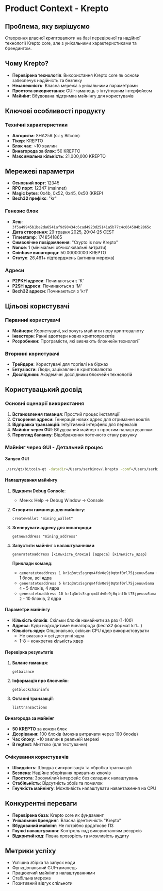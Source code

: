 # Product Context - Krepto

## Проблема, яку вирішуємо
Створення власної криптовалюти на базі перевіреної та надійної технології Krepto core, але з унікальними характеристиками та брендингом.

## Чому Krepto?
- **Перевірена технологія**: Використання Krepto core як основи забезпечує надійність та безпеку
- **Незалежність**: Власна мережа з унікальними параметрами
- **Простота використання**: GUI-гаманець з інтуїтивним інтерфейсом
- **Майнінг**: Вбудована підтримка майнінгу для користувачів

## Ключові особливості продукту

### Технічні характеристики
- **Алгоритм**: SHA256 (як у Bitcoin)
- **Тікер**: KREPTO
- **Блок час**: ~10 хвилин
- **Винагорода за блок**: 50 KREPTO
- **Максимальна кількість**: 21,000,000 KREPTO

## Мережеві параметри
- **Основний порт**: 12345
- **RPC порт**: 12347 (mainnet)
- **Magic bytes**: 0x4b, 0x52, 0x45, 0x50 (KREP)
- **Bech32 префікс**: "kr"

### Генезис блок
- **Хеш**: `3f5a49945b1be2da6541af9d90434c6cad4923d25141a5b77c4c064584b2865c`
- **Дата створення**: 29 травня 2025, 20:04:25 CEST
- **Timestamp**: 1748541865
- **Символічне повідомлення**: "Crypto is now Krepto"
- **Nonce**: 1 (мінімальні обчислювальні витрати)
- **Coinbase винагорода**: 50.00000000 KREPTO
- **Статус**: 26,481+ підтверджень (активна мережа)

### Адреси
- **P2PKH адреси**: Починаються з 'K'
- **P2SH адреси**: Починаються з 'M'
- **Bech32 адреси**: Починаються з 'kr1'

## Цільові користувачі

### Первинні користувачі
- **Майнери**: Користувачі, які хочуть майнити нову криптовалюту
- **Інвестори**: Ранні адоптери нових криптопроєктів
- **Розробники**: Програмісти, які вивчають блокчейн технології

### Вторинні користувачі
- **Трейдери**: Користувачі для торгівлі на біржах
- **Ентузіасти**: Люди, зацікавлені в криптовалютах
- **Дослідники**: Академічні дослідники блокчейн технологій

## Користувацький досвід

### Основні сценарії використання
1. **Встановлення гаманця**: Простий процес інсталяції
2. **Створення адреси**: Генерація нових адрес для отримання коштів
3. **Відправка транзакцій**: Інтуїтивний інтерфейс для переказів
4. **Майнінг через GUI**: Вбудований майнер з простим налаштуванням
5. **Перегляд балансу**: Відображення поточного стану рахунку

### Майнінг через GUI - Детальний процес

#### Запуск GUI
```bash
./src/qt/bitcoin-qt -datadir=/Users/serbinov/.krepto -conf=/Users/serbinov/.krepto/bitcoin.conf
```

#### Налаштування майнінгу
1. **Відкрити Debug Console**: 
   - Меню: Help → Debug Window → Console
   
2. **Створити гаманець для майнінгу**:
   ```
   createwallet "mining_wallet"
   ```

3. **Згенерувати адресу для винагороди**:
   ```
   getnewaddress "mining_address"
   ```

4. **Запустити майнінг з налаштуваннями**:
   ```
   generatetoaddress [кількість_блоків] [адреса] [кількість_ядер]
   ```
   
   **Приклади команд**:
   - `generatetoaddress 1 kr1q3nts5sgrqm4fdv0e9j0qtnf0rl75jpeuuw5ama` - 1 блок, всі ядра
   - `generatetoaddress 5 kr1q3nts5sgrqm4fdv0e9j0qtnf0rl75jpeuuw5ama 4` - 5 блоків, 4 ядра
   - `generatetoaddress 10 kr1q3nts5sgrqm4fdv0e9j0qtnf0rl75jpeuuw5ama 2` - 10 блоків, 2 ядра

#### Параметри майнінгу
- **Кількість блоків**: Скільки блоків намайнити за раз (1-100)
- **Адреса**: Куди надходитиме винагорода (bech32 формат kr1...)
- **Кількість ядер**: Опціонально, скільки CPU ядер використовувати
  - Не вказано = всі доступні ядра
  - 1-8 = конкретна кількість ядер

#### Перевірка результатів
1. **Баланс гаманця**:
   ```
   getbalance
   ```

2. **Інформація про блокчейн**:
   ```
   getblockchaininfo
   ```

3. **Останні транзакції**:
   ```
   listtransactions
   ```

#### Винагорода за майнінг
- **50 KREPTO** за кожен блок
- **Дозрівання**: 100 блоків (можна витрачати через 100 блоків)
- **Час блоку**: ~10 хвилин в реальній мережі
- **В regtest**: Миттєво (для тестування)

### Очікування користувачів
- **Швидкість**: Швидка синхронізація та обробка транзакцій
- **Безпека**: Надійне зберігання приватних ключів
- **Простота**: Зрозумілий інтерфейс без складних налаштувань
- **Стабільність**: Відсутність збоїв та помилок
- **Гнучкість майнінгу**: Можливість налаштувати навантаження на CPU

## Конкурентні переваги
- **Перевірена база**: Krepto core як фундамент
- **Унікальний брендинг**: Власна ідентичність "Krepto"
- **Вбудований майнінг**: Не потрібно додаткове ПЗ
- **Гнучкі налаштування**: Контроль над використанням ресурсів
- **Відкритий код**: Повна прозорість та можливість аудиту

## Метрики успіху
- Успішна збірка та запуск ноди
- Функціональний GUI-гаманець
- Працюючий майнінг з налаштуваннями
- Стабільна мережа
- Позитивний відгук спільноти 
